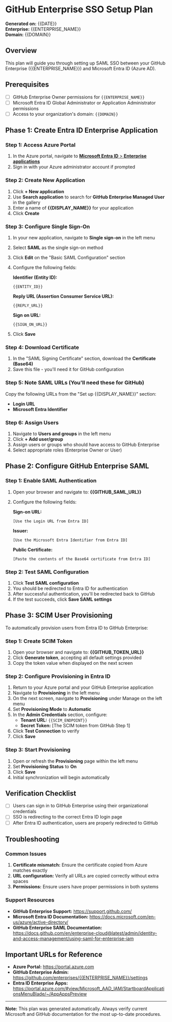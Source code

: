 # GitHub Enterprise SSO Setup Plan

**Generated on:** {{DATE}}  
**Enterprise:** {{ENTERPRISE_NAME}}  
**Domain:** {{DOMAIN}}  

## Overview

This plan will guide you through setting up SAML SSO between your GitHub Enterprise ({{ENTERPRISE_NAME}}) and Microsoft Entra ID (Azure AD).

## Prerequisites

- [ ] GitHub Enterprise Owner permissions for `{{ENTERPRISE_NAME}}`
- [ ] Microsoft Entra ID Global Administrator or Application Administrator permissions
- [ ] Access to your organization's domain: `{{DOMAIN}}`

## Phase 1: Create Entra ID Enterprise Application

### Step 1: Access Azure Portal
1. In the Azure portal, navigate to [**Microsoft Entra ID** > **Enterprise applications**](https://portal.azure.com/#view/Microsoft_AAD_IAM/StartboardApplicationsMenuBlade/~/AppAppsPreview)
2. Sign in with your Azure administrator account if prompted

### Step 2: Create New Application
1. Click **+ New application**
2. Use **Search application** to search for **GitHub Enterprise Managed User** in the gallery
3. Enter a name of **{{DISPLAY_NAME}}** for your application
4. Click **Create**

### Step 3: Configure Single Sign-On
1. In your new application, navigate to **Single sign-on** in the left menu
2. Select **SAML** as the single sign-on method
3. Click **Edit** on the "Basic SAML Configuration" section
4. Configure the following fields:

   **Identifier (Entity ID):**
   ```
   {{ENTITY_ID}}
   ```

   **Reply URL (Assertion Consumer Service URL):**
   ```
   {{REPLY_URL}}
   ```

   **Sign on URL:**
   ```
   {{SIGN_ON_URL}}
   ```

5. Click **Save**

### Step 4: Download Certificate
1. In the "SAML Signing Certificate" section, download the **Certificate (Base64)**
2. Save this file - you'll need it for GitHub configuration

### Step 5: Note SAML URLs (You'll need these for GitHub)
Copy the following URLs from the "Set up {{DISPLAY_NAME}}" section:
- **Login URL**
- **Microsoft Entra Identifier** 

### Step 6: Assign Users
1. Navigate to **Users and groups** in the left menu
2. Click **+ Add user/group**
3. Assign users or groups who should have access to GitHub Enterprise
4. Select appropriate roles (Enterprise Owner or User)

## Phase 2: Configure GitHub Enterprise SAML

### Step 1: Enable SAML Authentication
1. Open your browser and navigate to: **{{GITHUB_SAML_URL}}**
2. Configure the following fields:

   **Sign-on URL:**
   ```
   [Use the Login URL from Entra ID]
   ```

   **Issuer:**
   ```
   [Use the Microsoft Entra Identifier from Entra ID]
   ```

   **Public Certificate:**
   ```
   [Paste the contents of the Base64 certificate from Entra ID]
   ```

### Step 2: Test SAML Configuration
1. Click **Test SAML configuration**
2. You should be redirected to Entra ID for authentication
3. After successful authentication, you'll be redirected back to GitHub
4. If the test succeeds, click **Save SAML settings**

## Phase 3: SCIM User Provisioning

To automatically provision users from Entra ID to GitHub Enterprise:

### Step 1: Create SCIM Token
1. Open your browser and navigate to: **{{GITHUB_TOKEN_URL}}**
2. Click **Generate token**, accepting all default settings provided
4. Copy the token value when displayed on the next screen

### Step 2: Configure Provisioning in Entra ID
1. Return to your Azure portal and your GitHub Enterprise application
2. Navigate to **Provisioning** in the left menu
3. On the next screen, navigate to **Provisioning** under Manage on the left menu
4. Set **Provisioning Mode** to **Automatic**
5. In the **Admin Credentials** section, configure:
   - **Tenant URL:** `{{SCIM_ENDPOINT}}`
   - **Secret Token:** [The SCIM token from GitHub Step 1]
6. Click **Test Connection** to verify
7. Click **Save**

### Step 3: Start Provisioning
1. Open or refresh the **Provisioning** page within the left menu
2. Set **Provisioning Status** to **On**
2. Click **Save**
3. Initial synchronization will begin automatically

## Verification Checklist
- [ ] Users can sign in to GitHub Enterprise using their organizational credentials
- [ ] SSO is redirecting to the correct Entra ID login page
- [ ] After Entra ID authentication, users are properly redirected to GitHub

## Troubleshooting

### Common Issues
1. **Certificate mismatch:** Ensure the certificate copied from Azure matches exactly
2. **URL configuration:** Verify all URLs are copied correctly without extra spaces
3. **Permissions:** Ensure users have proper permissions in both systems

### Support Resources
- **GitHub Enterprise Support:** https://support.github.com/
- **Microsoft Entra ID Documentation:** https://docs.microsoft.com/en-us/azure/active-directory/
- **GitHub Enterprise SAML Documentation:** https://docs.github.com/en/enterprise-cloud@latest/admin/identity-and-access-management/using-saml-for-enterprise-iam

## Important URLs for Reference

- **Azure Portal:** https://portal.azure.com
- **GitHub Enterprise Admin:** https://github.com/enterprises/{{ENTERPRISE_NAME}}/settings
- **Entra ID Enterprise Apps:** https://portal.azure.com/#view/Microsoft_AAD_IAM/StartboardApplicationsMenuBlade/~/AppAppsPreview

---

**Note:** This plan was generated automatically. Always verify current Microsoft and GitHub documentation for the most up-to-date procedures.

